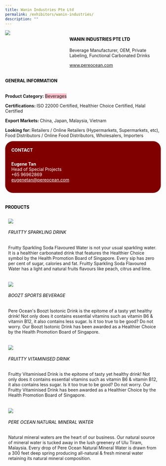 ```yaml
---
title: Wanin Industries Pte Ltd
permalink: /exhibitors/wanin-industries/
description: ""
---
```

<head>
	<div class="flex-paragraph">
		<!--hi there! this is a comment and will provide you with instructional guides-->
		<!--insert booth number here!-->
		<p style="text-transform: uppercase"></p></div>
			<div class="flex-container" style="display: flex; flex-wrap: wrap;">
				<!--insert DOWNLOAD link of company logo between the " marks!-->
			<div class="card sgds" style="flex: 1 1 40%; display: block;"><img src="https://drive.google.com/uc?id=1AXZ02dDWvIyKi0Hq0tJuYG3ggOVHUKaK&export=download"></div>
	<div class="card-sgds" style="flex: 1 1 58%; display: block; margin-left: 3px">
		<h4 style="text-transform: uppercase; color: black;"><!--insert the exhibitor's name between the <b> tags here--><b>Wanin Industries Pte Ltd</b></h4><!--insert the exhibitor's description between the <p> tags here-->
		<p>Beverage Manufacturer, OEM, Private Labeling, Functional Carbonated Drinks</p>
		<!--insert the exhibitor's website link, making sure there is "https:// www." present please. make sure the entire https link goes in between the " marks-->
		<p><a href="https://www.pereocean.com" target="_blank"><!--insert the www website link here (no need for https)-->www.pereocean.com</a></p>
	</div>
</div>
</head>

<body>
	<h4 style="text-transform: uppercase; color: black;"><b>General Information</b></h4>
		<div class="flex-container" style="display: flex; flex-wrap: wrap;">
			<div class="card sgds" style="flex: 1 1 65%; display: block; align-self: stretch">
			<div class="flex-paragraph">
			<p><b>Product Category: </b><span style=" background-color: pink; border-radius: 10 px;"><!--insert the exhibitor's pdt cat between the <p> tags here-->Beverages</span></p> 
				<p><b>Certifications: </b><!--insert all the exhibitor's certifications between the </b> and </p> here-->ISO 22000 Certified, Healthier Choice Certified, Halal Certified</p>
			<p><b>Export Markets: </b><!--insert all the exhibitor's export markets between the </b> and </p> here-->China, Japan, Malaysia, Vietnam</p>
			<p style="margin-bottom: 10px;"><b>Looking for: </b><!--insert all the exhibitor's potential business partners between the </b> and </p> here-->Retailers / Online Retailers (Hypermarkets, Supermarkets, etc), Food Distributors / Online Food Distributors, Wholesalers, Importers</p>
			</div>
		</div>
		<div class="card sgds" style="flex: 1 1 35%; padding: 10px; display: block; background-color: maroon; border-radius: 25px; align-self: center;">
		<h4 style="color: white; margin-top: 10px; margin-left: 10px;">CONTACT</h4>
		<div class="flex-paragraph">
			<!--replace with exhibitor's: -->
			<p style="padding: 10px; color: white;"><b><!-- POC name-->Eugene Tan</b><br><!-- designation-->Head of Special Projects<br><!--contact number-->+65 96962869<br><!-- for linking purposes, insert their email after "mailto:"...--><a href="mailto:eugenetan@pereocean.com" style="color: white;"><!--...and also include the display email before </a> here-->eugenetan@pereocean.com</a></p>
		</div>
			</div>
		</div>
	<br>
		<h4 style="text-transform: uppercase; color: black;"><b>products</b></h4>
<div style="display: flex; flex-wrap: wrap;">
  <div class="card sgds" style="flex: 1 1 47%; margin: 10px; display: block;"><!--insert the exhibitor's DOWNLOAD image for product between the " marks here-->
	<div class="flex-image" style="display: block;"><img src="https://drive.google.com/uc?id=1qksLm7eR2M_7-BZ1k8TYMqzF1a_lvMYe&export=download"></div>
	<div class="flex-paragraph">
		<h6 style="text-transform: uppercase; color: black;"><!--insert product name before </h6> and product description after <p>-->Fruitty Sparkling Drink</h6>
		<p>Fruitty Sparkling Soda Flavoured Water is not your usual sparkling water. It is a healthier carbonated drink that features the Healthier Choice symbol by the Health Promotion Board of Singapore. Every sip has zero per cent of sugar, calories and fat. Fruitty Sparkling Soda Flavoured Water has a light and natural fruits flavours like peach, citrus and lime.</p></div>
	</div>
		<div class="card sgds" style="flex: 1 1 47%; margin: 10px; display: block;">
		<div class="flex-image" style="display: block;"><img src="https://drive.google.com/uc?id=1ztp-tR19BxgbucfILbWgRMd54VTmCO8E&export=download"></div>
	<div class="flex-paragraph">
		<h6 style="text-transform: uppercase; color: black;">Boozt Sports Beverage</h6>
		<p>Pere Ocean's Boozt Isotonic Drink is the epitome of a tasty yet healthy drink! Not only does it contains essential vitamins such as vitamin B6 & vitamin B12, it also contains less sugar. Is it too true to be good? Do not worry. Our Boozt Isotonic Drink has been awarded as a Healthier Choice by the Health Promotion Board of Singapore.</p></div>
	</div>
		<div class="card sgds" style="flex: 1 1 47%; margin: 10px; display: block;">
		<div class="flex-image" style="display: block;"><img src="https://drive.google.com/uc?id=1rU0WoAvHjKcQiRJrBWKCVqDxFtNKAyya&export=download"></div>
	<div class="flex-paragraph">
		<h6 style="text-transform: uppercase; color: black;">FRUITTY VITAMINISED DRINK</h6>
		<p>Fruitty Vitaminised Drink is the epitome of tasty yet healthy drink! Not only does it contains essential vitamins such as vitamin B6 & vitamin B12, it also contains less sugar. Is it too true to be good? Do not worry. Our Fruitty Vitaminised Drink has been awarded as a Healthier Choice by the Health Promotion Board of Singapore.</p></div>
		</div>
		<div class="card sgds" style="flex: 1 1 47%; margin: 10px; display: block;">
		<div class="flex-image" style="display: block;"><img src="https://drive.google.com/uc?id=19C2kwpd84y5QeeZt5IUlBNC8kcdYfhFr&export=download"></div>
	<div class="flex-paragraph">
		<h6 style="text-transform: uppercase; color: black;">Pere Ocean Natural Mineral Water</h6>
		<p>Natural mineral waters are the heart of our business. Our natural source of mineral water is tucked away in the lush greenery of Ulu Tiram, Malaysia. Every drop of Pere Ocean Natural Mineral Water is drawn from a 300 feet deep spring producing all-natural & fresh mineral water retaining its natural mineral composition.</p></div>
	</div>
		</div>
	<!--don't delete these 2 tags. double check how the layout looks on the right too and lemme know if there are any problems! thank u so much for ur hardwork!-->
	</div>
</body>